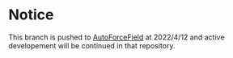 # Notice
This branch is pushed to [AutoForceField](https://github.com/amirhajibabaei/AutoForceField) at 2022/4/12 and active developement will be continued in that repository.
